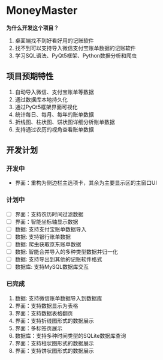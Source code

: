 # MoneyMaster

**为什么开发这个项目？**

1. 桌面端找不到好看好用的记账软件
2. 找不到可以支持导入微信支付宝账单数据的记账软件
3. 学习SQL语法、PyQt5框架、Python数据分析和爬虫

## 项目预期特性

1. 自动导入微信、支付宝账单等数据 
2. 通过数据库本地持久化 
3. 通过PyQt5框架界面可视化 
4. 统计每日、每月、每年的账单数据
5. 折线图、柱状图、饼状图详细分析账单数据
6. 支持通过农历的视角查看账单数据

## 开发计划

### 开发中

- 界面：重构为侧边栏主选项卡，其余为主要显示区的主窗口UI

### 计划中

- [ ]  界面：支持农历时间过滤数据
- [ ]  界面：智能坐标轴显示数据
- [ ]  数据: 支持支付宝账单数据导入
- [ ]  数据: 支持银行账单数据
- [ ]  数据: 爬虫获取京东账单数据
- [ ]  数据: 智能合并导入的多种类型数据并归一化
- [ ]  数据: 支持导出到其他的记账软件格式
- [ ]  数据库: 支持MySQL数据库交互

### 已完成

1. 数据: 支持微信账单数据导入到数据库
2. 界面：支持数据显示为表格
3. 界面：支持数据表格翻页
4. 界面：支持折线图形式的数据展示
5. 界面：多标签页展示
6. 数据库：支持多种时间类型的SQLite数据库查询
7. 界面：支持柱状图形式的数据展示
8. 界面：支持饼状图形式的数据展示